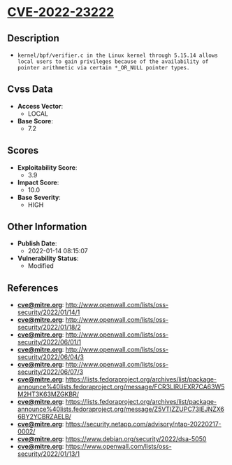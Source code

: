 
# [CVE-2022-23222](https://cve.mitre.org/cgi-bin/cvename.cgi?name=CVE-2022-23222)

## Description

- `kernel/bpf/verifier.c in the Linux kernel through 5.15.14 allows local users to gain privileges because of the availability of pointer arithmetic via certain *_OR_NULL pointer types.`

## Cvss Data

- **Access Vector**:
  - LOCAL
- **Base Score**:
  - 7.2

## Scores

- **Exploitability Score**:
  - 3.9
- **Impact Score**:
  - 10.0
- **Base Severity**:
  - HIGH

## Other Information

- **Publish Date**:
  - 2022-01-14 08:15:07
- **Vulnerability Status**:
  - Modified

## References

- **cve@mitre.org**: http://www.openwall.com/lists/oss-security/2022/01/14/1
- **cve@mitre.org**: http://www.openwall.com/lists/oss-security/2022/01/18/2
- **cve@mitre.org**: http://www.openwall.com/lists/oss-security/2022/06/01/1
- **cve@mitre.org**: http://www.openwall.com/lists/oss-security/2022/06/04/3
- **cve@mitre.org**: http://www.openwall.com/lists/oss-security/2022/06/07/3
- **cve@mitre.org**: https://lists.fedoraproject.org/archives/list/package-announce%40lists.fedoraproject.org/message/FCR3LIRUEXR7CA63W5M2HT3K63MZGKBR/
- **cve@mitre.org**: https://lists.fedoraproject.org/archives/list/package-announce%40lists.fedoraproject.org/message/Z5VTIZZUPC73IEJNZX66BY2YCBRZAELB/
- **cve@mitre.org**: https://security.netapp.com/advisory/ntap-20220217-0002/
- **cve@mitre.org**: https://www.debian.org/security/2022/dsa-5050
- **cve@mitre.org**: https://www.openwall.com/lists/oss-security/2022/01/13/1
